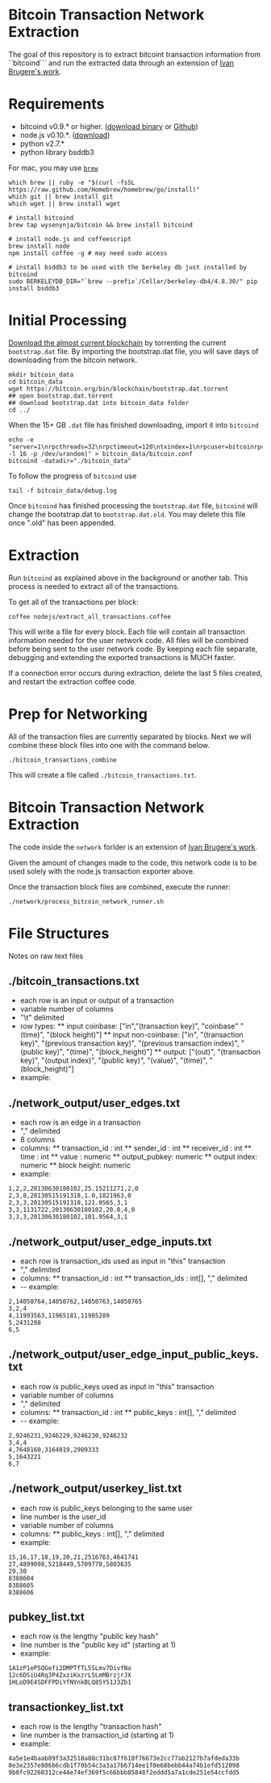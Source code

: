 # Bitcoin Transaction Network Extraction

The goal of this repository is to extract bitcoint transaction information from ``bitcoind``` and run the extracted data through an extension of [Ivan Brugere's work](https://github.com/ivan-brugere/Bitcoin-Transaction-Network-Extraction).

# Requirements

* bitcoind v0.9.* or higher. ([download binary](https://bitcoin.org/en/download) or [Github](https://github.com/bitcoin/bitcoin/tree/master/doc))
* node.js v0.10.*.  ([download](http://nodejs.org/download/))
* python v2.7.*
* python library bsddb3

For mac, you may use [```brew```](http://brew.sh)

```
which brew || ruby -e "$(curl -fsSL https://raw.github.com/Homebrew/homebrew/go/install)"
which git || brew install git
which wget || brew install wget

# install bitcoind
brew tap wysenynja/bitcoin && brew install bitcoind

# install node.js and coffeescript
brew install node
npm install coffee -g # may need sudo access

# install bsddb3 to be used with the berkeley db just installed by bitcoind
sudo BERKELEYDB_DIR="`brew --prefix`/Cellar/berkeley-db4/4.8.30/" pip install bsddb3
```

# Initial Processing

[Download the almost current blockchain](https://github.com/bitcoin/bitcoin/blob/master/doc/bootstrap.md) by torrenting the current ```bootstrap.dat``` file.  By importing the bootstrap.dat file, you will save days of downloading from the bitcoin network.

```
mkdir bitcoin_data
cd bitcoin_data
wget https://bitcoin.org/bin/blockchain/bootstrap.dat.torrent
## open bootstrap.dat.torrent
## download bootstrap.dat into bitcoin_data folder
cd ../
```

When the 15+ GB ```.dat``` file has finished downloading, import it into ```bitcoind```

```
echo -e "server=1\nrpcthreads=32\nrpctimeout=120\ntxindex=1\nrpcuser=bitcoinrpc\nrpcpassword=$(xxd -l 16 -p /dev/urandom)" > bitcoin_data/bitcoin.conf
bitcoind -datadir="./bitcoin_data"
```

To follow the progress of ```bitcoind``` use

```
tail -f bitcoin_data/debug.log
```

Once ```bitcoind``` has finished processing the ```bootstrap.dat``` file, ```bitcoind``` will change the bootstrap.dat to ```bootstrap.dat.old```. You may delete this file once ".old" has been appended.

# Extraction

Run ```bitcoind``` as explained above in the background or another tab.  This process is needed to extract all of the transactions.

To get all of the transactions per block:

```
coffee nodejs/extract_all_transactions.coffee
```

This will write a file for every block.  Each file will contain all transaction information needed for the user network code.  All files will be combined before being sent to the user network code.  By keeping each file separate, debugging and extending the exported transactions is MUCH faster.

If a connection error occurs during extraction, delete the last 5 files created, and restart the extraction coffee code.

# Prep for Networking

All of the transaction files are currently separated by blocks.  Next we will combine these block files into one with the command below.

```
./bitcoin_transactions_combine
```

This will create a file called ```./bitcoin_transactions.txt```.


# Bitcoin Transaction Network Extraction

The code inside the ```network``` forlder is an extension of [Ivan Brugere's work](https://github.com/ivan-brugere/Bitcoin-Transaction-Network-Extraction).

Given the amount of changes made to the code, this network code is to be used solely with the node.js transaction exporter above.

Once the transaction block files are combined, execute the runner:

```{bash}
./network/process_bitcoin_network_runner.sh
```



# File Structures

Notes on raw text files

## ./bitcoin_transactions.txt

* each row is an input or output of a transaction
* variable number of columns
* "\t" delimited
* row types:
** input coinbase: ["in","(transaction key)", "coinbase" "(time)", "(block height)"]
** input non-coinbase: ["in", "(transaction key)", "(previous transaction key)", "(previous transaction index)", "(public key)", "(time)", "(block_height)"]
** output: ["(out)", "(transaction key)", "(output index)", "(public key)", "(value)", "(time)", "(block_height)"]
* example:



## ./network_output/user_edges.txt
* each row is an edge in a transaction
* "," delimited
* 8 columns
* columns:
** transaction_id : int
** sender_id : int
** receiver_id : int
** time : int
** value : numeric
** output_pubkey: numeric
** output index: numeric
** block height: numeric
* example:
```
1,2,2,20130630180102,25.15211271,2,0
2,3,8,20130515191318,1.0,1821963,0
2,3,3,20130515191318,121.9565,3,1
3,3,1131722,20130630180102,20.0,4,0
3,3,3,20130630180102,101.9564,3,1
```


## ./network_output/user_edge_inputs.txt
* each row is transaction_ids used as input in "this" transaction
* "," delimited
* columns:
** transaction_id : int
** transaction_ids : int[], "," delimited
* -- example:
```
2,14050764,14050762,14050763,14050765
3,2,4
4,11993563,11965181,11985289
5,2431288
6,5
```


## ./network_output/user_edge_input_public_keys.txt
* each row is public_keys used as input in "this" transaction
* variable number of columns
* "," delimited
* columns:
** transaction_id : int
** public_keys : int[], "," delimited
* -- example:
```
2,9246231,9246229,9246230,9246232
3,4,4
4,7648160,3164019,2909333
5,1643221
6,7
```


## ./network_output/userkey_list.txt
* each row is public_keys belonging to the same user
* line number is the user_id
* variable number of columns
* columns:
** public_keys : int[], "," delimited
* example:
```
15,16,17,18,19,20,21,2516763,4641741
27,4899098,5218449,5709778,5803635
29,30
8388604
8388605
8388606
```

## pubkey_list.txt
* each row is the lengthy "public key hash"
* line number is the "public key id" (starting at 1)
* example:
```
1A1zP1eP5QGefi2DMPTfTL5SLmv7DivfNa
12c6DSiU4Rq3P4ZxziKxzrL5LmMBrzjrJX
1HLoD9E4SDFFPDiYfNYnkBLQ85Y51J3Zb1
```


## transactionkey_list.txt
* each row is the lengthy "transaction hash"
* line number is the transaction_id (starting at 1)
* example:
```
4a5e1e4baab89f3a32518a88c31bc87f618f76673e2cc77ab2127b7afdeda33b
0e3e2357e806b6cdb1f70b54c3a3a17b6714ee1f0e68bebb44a74b1efd512098
9b0fc92260312ce44e74ef369f5c66bbb85848f2eddd5a7a1cde251e54ccfdd5
```



